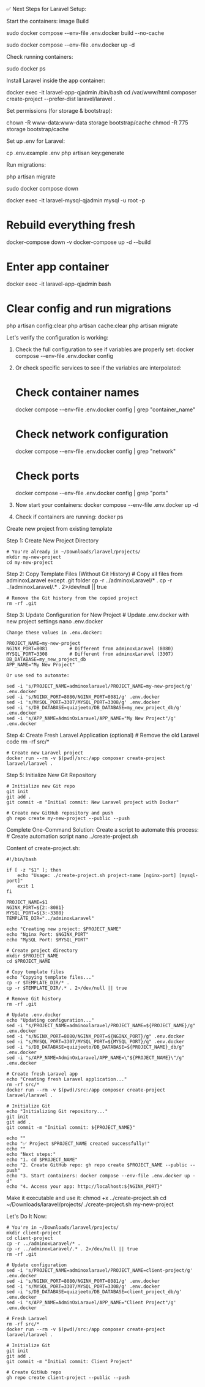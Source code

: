 ✅ Next Steps for Laravel Setup:

Start the containers:
image Build 

sudo docker compose --env-file .env.docker build --no-cache

sudo docker compose --env-file .env.docker up -d


Check running containers:

sudo docker ps


Install Laravel inside the app container:

docker exec -it laravel-app-qjadmin /bin/bash
cd /var/www/html
composer create-project --prefer-dist laravel/laravel .


Set permissions (for storage & bootstrap):

chown -R www-data:www-data storage bootstrap/cache
chmod -R 775 storage bootstrap/cache


Set up .env for Laravel:

cp .env.example .env
php artisan key:generate


Run migrations:

php artisan migrate


sudo docker compose down

docker exec -it laravel-mysql-qjadmin mysql -u root -p


# Rebuild everything fresh
docker-compose down -v
docker-compose up -d --build

# Enter app container
docker exec -it laravel-app-qjadmin bash

# Clear config and run migrations
php artisan config:clear
php artisan cache:clear
php artisan migrate


Let's verify the configuration is working:
1. Check the full configuration to see if variables are properly set:
    docker compose --env-file .env.docker config

2. Or check specific services to see if the variables are interpolated:

    # Check container names
    docker compose --env-file .env.docker config | grep "container_name"

    # Check network configuration
    docker compose --env-file .env.docker config | grep "network"

    # Check ports
    docker compose --env-file .env.docker config | grep "ports"

3. Now start your containers:
    docker compose --env-file .env.docker up -d

4. Check if containers are running:
    docker ps


Create new project from existing template

Step 1: Create New Project Directory

    # You're already in ~/Downloads/laravel/projects/
    mkdir my-new-project
    cd my-new-project

Step 2: Copy Template Files (Without Git History)
    # Copy all files from adminoxLaravel except .git folder
    cp -r ../adminoxLaravel/* .
    cp -r ../adminoxLaravel/.* . 2>/dev/null || true

    # Remove the Git history from the copied project
    rm -rf .git

Step 3: Update Configuration for New Project
    # Update .env.docker with new project settings
    nano .env.docker

    Change these values in .env.docker:

    PROJECT_NAME=my-new-project
    NGINX_PORT=8081        # Different from adminoxLaravel (8080)
    MYSQL_PORT=3308        # Different from adminoxLaravel (3307)
    DB_DATABASE=my_new_project_db
    APP_NAME="My New Project"

    Or use sed to automate:

    sed -i 's/PROJECT_NAME=adminoxlaravel/PROJECT_NAME=my-new-project/g' .env.docker
    sed -i 's/NGINX_PORT=8080/NGINX_PORT=8081/g' .env.docker
    sed -i 's/MYSQL_PORT=3307/MYSQL_PORT=3308/g' .env.docker
    sed -i 's/DB_DATABASE=quizjeeto/DB_DATABASE=my_new_project_db/g' .env.docker
    sed -i 's/APP_NAME=AdminOxLaravel/APP_NAME="My New Project"/g' .env.docker

Step 4: Create Fresh Laravel Application (optional)
    # Remove the old Laravel code
    rm -rf src/*

    # Create new Laravel project
    docker run --rm -v $(pwd)/src:/app composer create-project laravel/laravel .

Step 5: Initialize New Git Repository

    # Initialize new Git repo
    git init
    git add .
    git commit -m "Initial commit: New Laravel project with Docker"

    # Create new GitHub repository and push
    gh repo create my-new-project --public --push

Complete One-Command Solution:
Create a script to automate this process:
    # Create automation script
    nano ../create-project.sh

Content of create-project.sh:

    #!/bin/bash

    if [ -z "$1" ]; then
        echo "Usage: ./create-project.sh project-name [nginx-port] [mysql-port]"
        exit 1
    fi

    PROJECT_NAME=$1
    NGINX_PORT=${2:-8081}
    MYSQL_PORT=${3:-3308}
    TEMPLATE_DIR="../adminoxLaravel"

    echo "Creating new project: $PROJECT_NAME"
    echo "Nginx Port: $NGINX_PORT"
    echo "MySQL Port: $MYSQL_PORT"

    # Create project directory
    mkdir $PROJECT_NAME
    cd $PROJECT_NAME

    # Copy template files
    echo "Copying template files..."
    cp -r $TEMPLATE_DIR/* .
    cp -r $TEMPLATE_DIR/.* . 2>/dev/null || true

    # Remove Git history
    rm -rf .git

    # Update .env.docker
    echo "Updating configuration..."
    sed -i "s/PROJECT_NAME=adminoxlaravel/PROJECT_NAME=${PROJECT_NAME}/g" .env.docker
    sed -i "s/NGINX_PORT=8080/NGINX_PORT=${NGINX_PORT}/g" .env.docker
    sed -i "s/MYSQL_PORT=3307/MYSQL_PORT=${MYSQL_PORT}/g" .env.docker
    sed -i "s/DB_DATABASE=quizjeeto/DB_DATABASE=${PROJECT_NAME}_db/g" .env.docker
    sed -i "s/APP_NAME=AdminOxLaravel/APP_NAME=\"${PROJECT_NAME}\"/g" .env.docker

    # Create fresh Laravel app
    echo "Creating fresh Laravel application..."
    rm -rf src/*
    docker run --rm -v $(pwd)/src:/app composer create-project laravel/laravel .

    # Initialize Git
    echo "Initializing Git repository..."
    git init
    git add .
    git commit -m "Initial commit: ${PROJECT_NAME}"

    echo ""
    echo "✅ Project $PROJECT_NAME created successfully!"
    echo ""
    echo "Next steps:"
    echo "1. cd $PROJECT_NAME"
    echo "2. Create GitHub repo: gh repo create $PROJECT_NAME --public --push"
    echo "3. Start containers: docker compose --env-file .env.docker up -d"
    echo "4. Access your app: http://localhost:${NGINX_PORT}"

Make it executable and use it:
    chmod +x ../create-project.sh
    cd ~/Downloads/laravel/projects/
    ./create-project.sh my-new-project


Let's Do It Now:

    # You're in ~/Downloads/laravel/projects/
    mkdir client-project
    cd client-project
    cp -r ../adminoxLaravel/* .
    cp -r ../adminoxLaravel/.* . 2>/dev/null || true
    rm -rf .git

    # Update configuration
    sed -i 's/PROJECT_NAME=adminoxlaravel/PROJECT_NAME=client-project/g' .env.docker
    sed -i 's/NGINX_PORT=8080/NGINX_PORT=8081/g' .env.docker
    sed -i 's/MYSQL_PORT=3307/MYSQL_PORT=3308/g' .env.docker
    sed -i 's/DB_DATABASE=quizjeeto/DB_DATABASE=client_project_db/g' .env.docker
    sed -i 's/APP_NAME=AdminOxLaravel/APP_NAME="Client Project"/g' .env.docker

    # Fresh Laravel
    rm -rf src/*
    docker run --rm -v $(pwd)/src:/app composer create-project laravel/laravel .

    # Initialize Git
    git init
    git add .
    git commit -m "Initial commit: Client Project"

    # Create GitHub repo
    gh repo create client-project --public --push